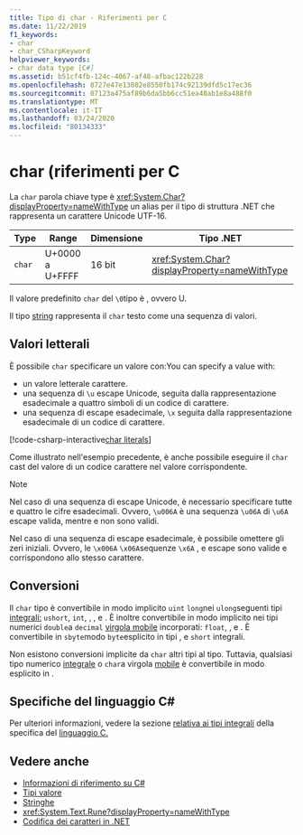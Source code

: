 ```yaml
---
title: Tipo di char - Riferimenti per C
ms.date: 11/22/2019
f1_keywords:
- char
- char_CSharpKeyword
helpviewer_keywords:
- char data type [C#]
ms.assetid: b51cf4fb-124c-4067-af48-afbac122b228
ms.openlocfilehash: 8727e47e13082e8550fb174c92139dfd5c17ec36
ms.sourcegitcommit: 07123a475af89b6da5bb6cc51ea40ab1e8a488f0
ms.translationtype: MT
ms.contentlocale: it-IT
ms.lasthandoff: 03/24/2020
ms.locfileid: "80134333"
---
```

# <a name="char-c-reference"></a>char (riferimenti per C

La `char` parola chiave type è <xref:System.Char?displayProperty=nameWithType> un alias per il tipo di struttura .NET che rappresenta un carattere Unicode UTF-16.

|Type|Range|Dimensione|Tipo .NET|
|----------|-----------|----------|-------------------------|
|`char`|U+0000 a U+FFFF|16 bit|<xref:System.Char?displayProperty=nameWithType>|

Il valore predefinito `char` del `\0`tipo è , ovvero U.

Il tipo [string](reference-types.md#the-string-type) rappresenta il `char` testo come una sequenza di valori.

## <a name="literals"></a>Valori letterali

È possibile `char` specificare un valore con:You can specify a value with:

- un valore letterale carattere.
- una sequenza di `\u` escape Unicode, seguita dalla rappresentazione esadecimale a quattro simboli di un codice di carattere.
- una sequenza di escape esadecimale, `\x` seguita dalla rappresentazione esadecimale di un codice di carattere.

[!code-csharp-interactive[char literals](snippets/CharType.cs#Literals)]

Come illustrato nell'esempio precedente, è anche possibile eseguire il `char` cast del valore di un codice carattere nel valore corrispondente.

> [!NOTE]
> Nel caso di una sequenza di escape Unicode, è necessario specificare tutte e quattro le cifre esadecimali. Ovvero, `\u006A` è una sequenza `\u06A` di `\u6A` escape valida, mentre e non sono validi.
>
> Nel caso di una sequenza di escape esadecimale, è possibile omettere gli zeri iniziali. Ovvero, le `\x006A` `\x06A`sequenze `\x6A` , e escape sono valide e corrispondono allo stesso carattere.

## <a name="conversions"></a>Conversioni

Il `char` tipo è convertibile in modo implicito `uint` `long`nei `ulong`seguenti tipi [integrali:](integral-numeric-types.md) `ushort`, `int`, , , e . È inoltre convertibile in modo implicito nei tipi numerici `double`a `decimal` [virgola mobile](floating-point-numeric-types.md) incorporati: `float`, , e . È convertibile in `sbyte`modo `byte`esplicito in tipi , e `short` integrali.

Non esistono conversioni implicite da `char` altri tipi al tipo. Tuttavia, qualsiasi tipo numerico [integrale](integral-numeric-types.md) o `char`a virgola [mobile](floating-point-numeric-types.md) è convertibile in modo esplicito in .

## <a name="c-language-specification"></a>Specifiche del linguaggio C#

Per ulteriori informazioni, vedere la sezione [relativa ai tipi integrali](~/_csharplang/spec/types.md#integral-types) della specifica del [linguaggio C.](~/_csharplang/spec/introduction.md)

## <a name="see-also"></a>Vedere anche

- [Informazioni di riferimento su C#](../index.md)
- [Tipi valore](value-types.md)
- [Stringhe](../../programming-guide/strings/index.md)
- <xref:System.Text.Rune?displayProperty=nameWithType>
- [Codifica dei caratteri in .NET](../../../standard/base-types/character-encoding-introduction.md)
